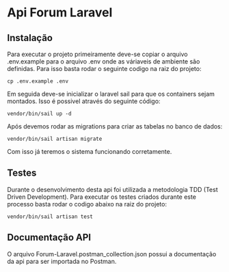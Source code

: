 # Api Forum Laravel

## Instalação

Para executar o projeto primeiramente deve-se copiar o arquivo .env.example para o arquivo .env onde as váriaveis de ambiente são definidas. Para isso basta rodar o seguinte codigo na raiz do projeto:

``` 
cp .env.example .env
```

Em seguida deve-se inicializar o laravel sail para que os containers sejam montados. Isso é possivel através do seguinte código:

```
vendor/bin/sail up -d
```

Após devemos rodar as migrations para criar as tabelas no banco de dados:

```
vendor/bin/sail artisan migrate
```

Com isso já teremos o sistema funcionando corretamente. 

## Testes

Durante o desenvolvimento desta api foi utilizada a metodologia TDD (Test Driven Development). Para executar os testes criados durante este processo basta rodar o codigo abaixo na raiz do projeto:

```
vendor/bin/sail artisan test
```

## Documentação API
O arquivo Forum-Laravel.postman_collection.json possui a documentação da api para ser importada no Postman.

